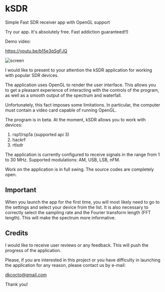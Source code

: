 # kSDR
Simple Fast SDR receiver app with OpenGL support

Try our app. It's absolutely free. Fast addiction guaranteed!!)

Demo video: <br>

https://youtu.be/b15e3qSgFJQ

![screen](https://user-images.githubusercontent.com/5113949/231376508-f242b826-e1d5-4506-a69d-cb1ff5586f61.jpg)

I would like to present to your attention the kSDR application for working with popular SDR devices.

The application uses OpenGL to render the user interface. This allows you to get a pleasant experience of interacting with the controls of the program, as well as a smooth output of the spectrum and waterfall.

Unfortunately, this fact imposes some limitations. In particular, the computer must contain a video card capable of running OpenGL.

The program is in beta. At the moment, kSDR allows you to work with devices:

1) rsp1/rsp1a (supported api 3)
2) hackrf
3) rtlsdr

The application is currently configured to receive signals in the range from 1 to 30 MHz. Supported modulations: AM, USB, LSB, nFM.

Work on the application is in full swing. The source codes are completely open.

<b>Important</b><br>
------

When you launch the app for the first time, you will most likely need to go to the settings and select your device from the list. It is also necessary to correctly select the sampling rate and the Fourier transform length (FFT length). This will make the spectrum more informative.

Credits
---
I would like to receive user reviews or any feedback. This will push the progress of the application.

Please, if you are interested in this project or you have difficulty in launching the application for any reason, please contact us by e-mail:

dkcocto@gmail.com

Thank you!
